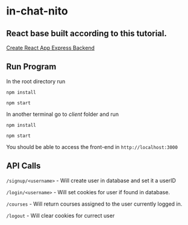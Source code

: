 # in-chat-nito

## React base built according to this tutorial.
[Create React App Express Backend](https://daveceddia.com/create-react-app-express-backend/)



## Run Program
In the root directory run  

`npm install`

`npm start`

In another terminal go to _client_ folder and run 

`npm install`

`npm start` 

You should be able to access the front-end in `http://localhost:3000`


## API Calls

`/signup/<username>`  - Will create user in database and set it a userID

`/login/<username>`  - Will set cookies for user if found in database.

`/courses`  - Will return courses assigned to the user currently logged in. 

`/logout`  - Will clear cookies for currect user